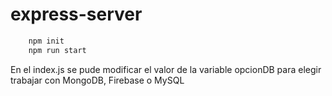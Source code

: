 # express-server

```sh
	npm init
	npm run start
```

En el index.js se pude modificar el valor de la variable opcionDB para elegir trabajar con MongoDB, Firebase o MySQL